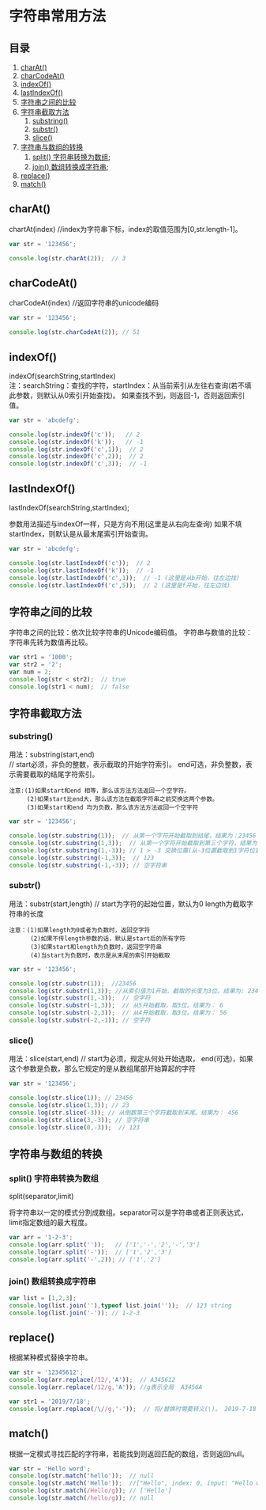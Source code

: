 # 字符串常用方法 #

## 目录 ##

  1. [charAt()](#href1)
  2. [charCodeAt()](#href2)
  3. [indexOf()](#href3)
  4. [lastIndexOf()](#href4)
  5. [字符串之间的比较](#href5)     
  6. [字符串截取方法](#href6)
      1. [substring()](#href6-1)
      2. [substr()](#href6-2)
      3. [slice()](#href6-3)
  7. [字符串与数组的转换](#href7)
     1. [split() 字符串转换为数组](#href7-1);
     2. [join() 数组转换成字符串](#href7-2);
  8. [replace()](#href8)
  9. [match()](#href9)



## <a name='href1'>charAt()</a> ##

chartAt(index)  //index为字符串下标，index的取值范围为[0,str.length-1]。
```js
var str = '123456';

console.log(str.charAt(2));  // 3
```

## <a name='href2'>charCodeAt()</a> ##

charCodeAt(index) //返回字符串的unicode编码
```js
var str = '123456';

console.log(str.charCodeAt(2)); // 51
```

## <a name='#href3'>indexOf()</a> ##

indexOf(searchString,startIndex)  
注：searchString：查找的字符，startIndex：从当前索引从左往右查询(若不填此参数，则默认从0索引开始查找)。
如果查找不到，则返回-1，否则返回索引值。

```js
var str = 'abcdefg';

console.log(str.indexOf('c'));   // 2
console.log(str.indexOf('k'));   // -1
console.log(str.indexOf('c',1));  // 2
console.log(str.indexOf('c',2));  // 2
console.log(str.indexOf('c',3));  // -1
```

## <a name='href4'>lastIndexOf()</a> ##

lastIndexOf(searchString,startIndex);

参数用法描述与indexOf一样，只是方向不用(这里是从右向左查询)
如果不填startIndex，则默认是从最末尾索引开始查询。

```js
var str = 'abcdefg';

console.log(str.lastIndexOf('c'));  // 2
console.log(str.lastIndexOf('k'));  // -1
console.log(str.lastIndexOf('c',1));  // -1 (这里是从b开始，往左边找)
console.log(str.lastIndexOf('c',5));  // 2 (这里是f开始，往左边找)
```

## <a name='href5'>字符串之间的比较</a> ##

字符串之间的比较：依次比较字符串的Unicode编码值。
字符串与数值的比较： 字符串先转为数值再比较。

```js
var str1 = '1000';
var str2 = '2';
var num = 2;
console.log(str < str2);  // true
console.log(str1 < num);  // false
```

## <a name='href6'>字符串截取方法</a> ##

### <a name='href6-1'>substring()</a> ###

用法：substring(start,end)  
    // start必须，非负的整数，表示截取的开始字符索引。
       end可选，非负整数，表示需要截取的结尾字符索引。

    注意:(1)如果start和end 相等，那么该方法方法返回一个空字符。
         (2)如果start比end大，那么该方法在截取字符串之前交换这两个参数。
         (3)如果start和end 均为负数，那么该方法方法返回一个空字符

```js
var str = '123456';

console.log(str.substring(1));  // 从第一个字符开始截取到结尾，结果为：23456
console.log(str.substring(1,3));  // 从第一个字符开始截取到第三个字符，结果为： 23
console.log(str.substring(1,-3)); // 1 > -3 交换位置(从-3位置截取到1字符位置)。 结果为： 1
console.log(str.substring(-1,3));  // 123
console.log(str.substring(-1,-3)); // 空字符串
```

### <a name='href6-2'>substr()</a> ###

用法：substr(start,length)
    // start为字符的起始位置，默认为0
       length为截取字符串的长度

    注意：(1)如果length为0或者为负数时，返回空字符
          (2)如果不传length参数的话，默认是start后的所有字符
          (3)如果start和length为负数时，返回空字符串
          (4)当start为负数时，表示是从末尾的索引开始截取
```js
var str = '123456';

console.log(str.substr(1));  //23456
console.log(str.substr(1,3)); //从索引值为1开始，截取的长度为3位。结果为: 234
console.log(str.substr(1,-3));  // 空字符
console.log(str.substr(-1,3));  // 从5开始截取，取3位。结果为： 6
console.log(str.substr(-2,3));  // 从4开始截取，取3位。结果为： 56
console.log(str.substr(-2,-1)); // 空字符
```


### <a name='href6-3'>slice()</a> ###

用法：slice(start,end)
    // start为必须，规定从何处开始选取，
       end(可选)，如果这个参数是负数，那么它规定的是从数组尾部开始算起的字符

```js
var str = '123456';

console.log(str.slice(1)); // 23456
console.log(str.slice(1,3)); // 23
console.log(str.slice(-3)); // 从倒数第三个字符截取到末尾。结果为： 456
console.log(str.slice(3,-3)); // 空字符串
console.log(str.slice(0,-3));  // 123
```


## <a name='href7'>字符串与数组的转换</a> ##

### <a name='href7-1'>split() 字符串转换为数组</a> ###

split(separator,limit)  

将字符串以一定的模式分割成数组。separator可以是字符串或者正则表达式，limit指定数组的最大程度。

```js
var arr = '1-2-3';
console.log(arr.split(''));   // ['1','-','2','-','3']
console.log(arr.split('-'));  // ['1','2','3']
console.log(arr.split('-',2)); // ['1','2']
```

### <a name='href7-2'>join() 数组转换成字符串</a> ###

```js
var list = [1,2,3];
console.log(list.join(''),typeof list.join(''));  // 123 string
console.log(list.join('-')); // 1-2-3
```


## <a name='href8'>replace()</a> ##

根据某种模式替换字符串。

```js
var str = '12345612';
console.log(arr.replace(/12/,'A'));  // A345612
console.log(arr.replace(/12/g,'A')); //g表示全局  A3456A

var str1 = '2019/7/18';
console.log(arr.replace(/\//g,'-'));  // 将/替换时需要转义(\)。 2019-7-18
```


## <a name='href9'>match()</a> ##

根据一定模式寻找匹配的字符串，若能找到则返回匹配的数组，否则返回null。

```js
var str = 'Hello word';
console.log(str.match('hello'));  // null
console.log(str.match('Hello'));  //["Hello", index: 0, input: "Hello word", groups: undefined]
console.log(str.match(/Hello/g)); // ['Hello']
console.log(str.match(/hello/g)); // null
```
